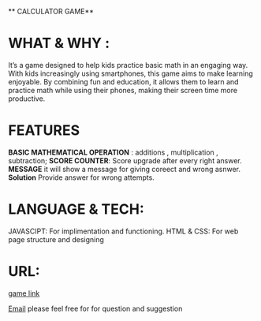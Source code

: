 ** CALCULATOR GAME**
# WHAT & WHY :
It’s a game designed to help kids practice basic math in an engaging way.
With kids increasingly using smartphones, this game aims to make learning enjoyable.
By combining fun and education, it allows them to learn and practice math while using their phones, making their screen time more productive.

# FEATURES
**BASIC MATHEMATICAL OPERATION** : additions , multiplication , subtraction;
**SCORE COUNTER**: Score upgrade after every right answer.
**MESSAGE** it will show a message for giving coreect and wrong asnwer.
**Solution** Provide answer for wrong attempts.

# LANGUAGE & TECH:
JAVASCIPT: For implimentation and functioning.
HTML & CSS: For web page structure and designing
# URL:
[game link](https://calutaorgame.netlify.app/)

[Email](chaurasiasneha30@gmail.com)
please feel free for for question and suggestion 

